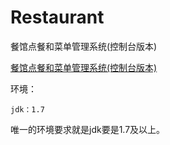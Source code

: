# Restaurant
餐馆点餐和菜单管理系统(控制台版本)

[餐馆点餐和菜单管理系统(控制台版本)](http://laucloud.party/2017/06/16/%E9%A4%90%E9%A6%86%E7%82%B9%E9%A4%90%E5%92%8C%E8%8F%9C%E5%8D%95%E7%AE%A1%E7%90%86%E7%B3%BB%E7%BB%9F(%E6%8E%A7%E5%88%B6%E5%8F%B0%E7%89%88%E6%9C%AC))

环境：

	jdk：1.7

唯一的环境要求就是jdk要是1.7及以上。